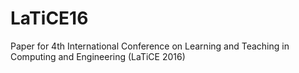# LaTiCE16
Paper for 4th International Conference on Learning and Teaching in Computing and Engineering (LaTiCE 2016)
